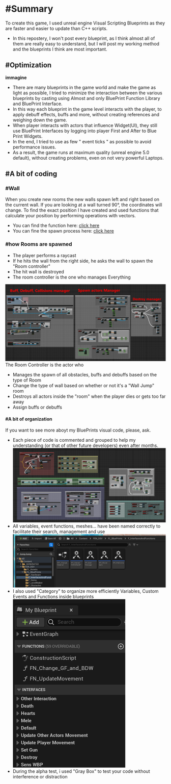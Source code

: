 # #Summary
To create this game, I used unreal engine Visual Scripting Blueprints as they are faster and easier to update than C++ scripts.

- In this repostery, I won't post every blueprint, as I think almost all of them are really easy to understand, but I will post my working method and the blueprints I think are most important.

## #Optimization
**immagine**
- There are many blueprints in the game world and make the game as light as possible, I tried to minimize the interaction between the various blueprints by casting using Almost and only BluePrint Function Library and BluePrint Interface.
- In this way each blueprint in the game level interacts with the player, to apply debuff effects, buffs and more, without creating references and weighing down the game.
- When player interacts with actors that influence Widget(UI), they still use BluePrint Interfaces by logging into player First and After to Blue Print Widgets.
- In the end, I tried to use as few " event ticks " as possible to avoid performance issues.
- As a result, the game runs at maximum quality (unreal engine 5.0 default), without creating problems, even on not very powerful Laptops.

## #A bit of coding
### #Wall
When you create new rooms the new walls spawn left and right based on the current wall. If you are looking at a wall turned 90°, the coordinates will change. To find the exact position I have created and used functions that calculate your position by performing operations with vectors.
- You can find the function here: [click here](https://blueprintue.com/blueprint/hsnp327y/)
- You can fine the spawn process here: [click here](https://blueprintue.com/blueprint/z5vy5r16/)

### #how Rooms are spawned
- The player performs a raycast
- If he hits the wall from the right side, he asks the wall to spawn the "Room controller"
- The hit wall is destroyed
- The room controller is the one who manages Everything

![RC](/BP_RC.png)
The Room Controller is the actor who
- Manages the spawn of all obstacles, buffs and debuffs based on the type of Room
- Change the type of wall based on whether or not it's a "Wall Jump" room
- Destroys all actors inside the "room" when the player dies or gets too far away
- Assign buffs or debuffs
  
#### #A bit of organization
If you want to see more aboyt my BluePrints visual code, please, ask.
- Each piece of code is commented and grouped to help my understanding (or that of other future developers) even after months.
![FP](/BP_FirstPerson.png)
- All variables, event functions, meshes... have been named correctly to facilitate their search, management and use
![F1](/Screen_Folder_0.png)
- I also used "Category" to organize more efficiently Variables, Custom Events and Functions inside blueprints
![F2](/Screen_Folder_1.png)
- During the alpha test, i used "Gray Box" to test your code without interference or distraction
